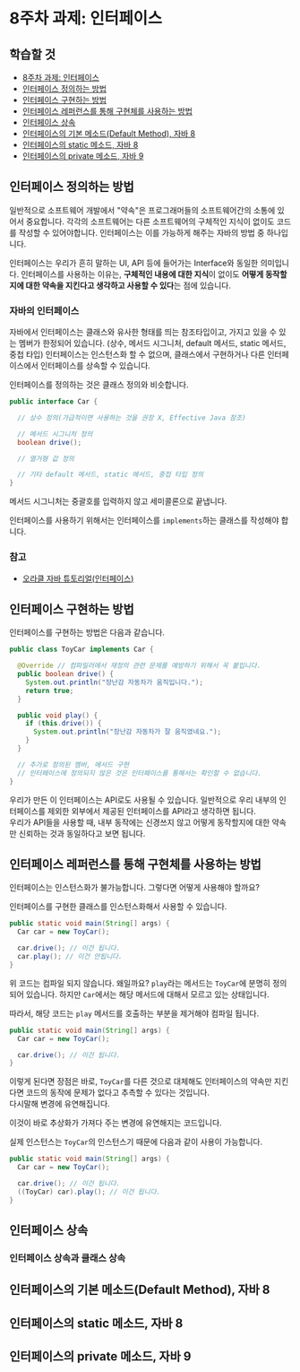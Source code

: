 # 8주차 과제: 인터페이스

## 학습할 것

- [8주차 과제: 인터페이스](#8주차-과제-인터페이스)
- [인터페이스 정의하는 방법](#인터페이스-정의하는-방법)
- [인터페이스 구현하는 방법](#인터페이스-구현하는-방법)
- [인터페이스 레퍼런스를 통해 구현체를 사용하는 방법](#인터페이스-레퍼런스를-통해-구현체를-사용하는-방법)
- [인터페이스 상속](#인터페이스-상속)
- [인터페이스의 기본 메소드(Default Method), 자바 8](#인터페이스의-기본-메소드default-method-자바-8)
- [인터페이스의 static 메소드, 자바 8](#인터페이스의-static-메소드-자바-8)
- [인터페이스의 private 메소드, 자바 9](#인터페이스의-private-메소드-자바-9)

## 인터페이스 정의하는 방법

일반적으로 소프트웨어 개발에서 "약속"은 프로그래머들의 소프트웨어간의 소통에 있어서 중요합니다. 각각의 소프트웨어는 다른 소프트웨어의 구체적인 지식이 없이도 코드를 작성할 수 있어야합니다. 인터페이스는 이를 가능하게 해주는 자바의 방법 중 하나입니다.

인터페이스는 우리가 흔히 말하는 UI, API 등에 들어가는 Interface와 동일한 의미입니다. 인터페이스를 사용하는 이유는, **구체적인 내용에 대한 지식**이 없이도 **어떻게 동작할지에 대한 약속을 지킨다고 생각하고 사용할 수 있다**는 점에 있습니다.

### 자바의 인터페이스

자바에서 인터페이스는 클래스와 유사한 형태를 띄는 참조타입이고, 가지고 있을 수 있는 멤버가 한정되어 있습니다. (상수, 메서드 시그니처, default 메서드, static 메서드, 중첩 타입) 인터페이스는 인스턴스화 할 수 없으며, 클래스에서 구현하거나 다른 인터페이스에서 인터페이스를 상속할 수 있습니다.

인터페이스를 정의하는 것은 클래스 정의와 비슷합니다.

```java
public interface Car {

  // 상수 정의(가급적이면 사용하는 것을 권장 X, Effective Java 참조)

  // 메서드 시그니처 정의
  boolean drive();

  // 열거형 값 정의

  // 기타 default 메서드, static 메서드, 중첩 타입 정의
}
```

메서드 시그니처는 중괄호를 입력하지 않고 세미콜론으로 끝냅니다.

인터페이스를 사용하기 위해서는 인터페이스를 `implements`하는 클래스를 작성해야 합니다.

### 참고

- [오라클 자바 튜토리얼(인터페이스)](https://docs.oracle.com/javase/tutorial/java/IandI/createinterface.html)

## 인터페이스 구현하는 방법

인터페이스를 구현하는 방법은 다음과 같습니다.

```java
public class ToyCar implements Car {

  @Override // 컴파일러에서 재정의 관련 문제를 예방하기 위해서 꼭 붙입니다.
  public boolean drive() {
    System.out.println("장난감 자동차가 움직입니다.");
    return true;
  }

  public void play() {
    if (this.drive()) {
      System.out.println("장난감 자동차가 잘 움직였네요.");
    }
  }

  // 추가로 정의된 멤버, 메서드 구현
  // 인터페이스에 정의되지 않은 것은 인터페이스를 통해서는 확인할 수 없습니다.
}
```

우리가 만든 이 인터페이스는 API로도 사용될 수 있습니다. 일반적으로 우리 내부의 인터페이스를 제외한 외부에서 제공된 인터페이스를 API라고 생각하면 됩니다.  
우리가 API들을 사용할 때, 내부 동작에는 신경쓰지 않고 어떻게 동작할지에 대한 약속만 신뢰하는 것과 동일하다고 보면 됩니다.

## 인터페이스 레퍼런스를 통해 구현체를 사용하는 방법

인터페이스는 인스턴스화가 불가능합니다. 그렇다면 어떻게 사용해야 할까요?

인터페이스를 구현한 클래스를 인스턴스화해서 사용할 수 있습니다.

```java
public static void main(String[] args) {
  Car car = new ToyCar();

  car.drive(); // 이건 됩니다.
  car.play(); // 이건 안됩니다.
}
```

위 코드는 컴파일 되지 않습니다. 왜일까요? `play`라는 메서드는 `ToyCar`에 분명히 정의되어 있습니다. 하지만 `Car`에서는 해당 메서드에 대해서 모르고 있는 상태입니다.

따라서, 해당 코드는 `play` 메서드를 호출하는 부분을 제거해야 컴파일 됩니다.

```java
public static void main(String[] args) {
  Car car = new ToyCar();

  car.drive(); // 이건 됩니다.
}
```

이렇게 된다면 장점은 바로, `ToyCar`를 다른 것으로 대체해도 인터페이스의 약속만 지킨다면 코드의 동작에 문제가 없다고 추측할 수 있다는 것입니다.  
다시말해 변경에 유연해집니다.

이것이 바로 추상화가 가져다 주는 변경에 유연해지는 코드입니다.

실제 인스턴스는 `ToyCar`의 인스턴스기 때문에 다음과 같이 사용이 가능합니다.

```java
public static void main(String[] args) {
  Car car = new ToyCar();

  car.drive(); // 이건 됩니다.
  ((ToyCar) car).play(); // 이건 됩니다.
}
```

## 인터페이스 상속

### 인터페이스 상속과 클래스 상속

## 인터페이스의 기본 메소드(Default Method), 자바 8

## 인터페이스의 static 메소드, 자바 8

## 인터페이스의 private 메소드, 자바 9
